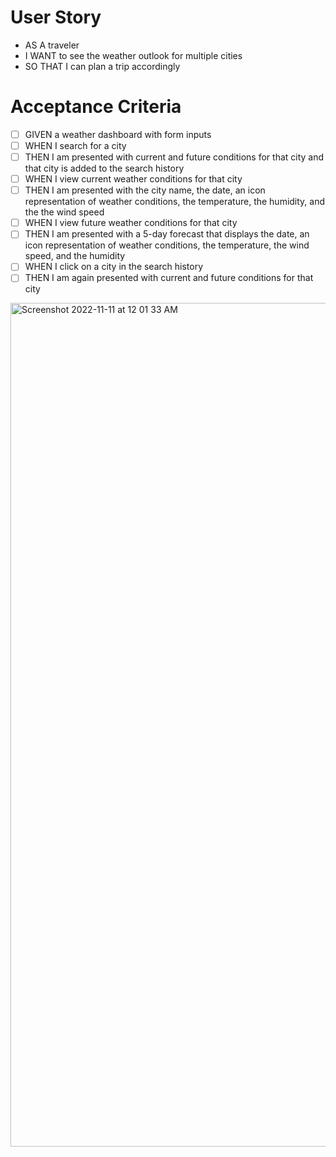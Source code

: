 # User Story
- AS A traveler
- I WANT to see the weather outlook for multiple cities
- SO THAT I can plan a trip accordingly
# Acceptance Criteria
- [ ] GIVEN a weather dashboard with form inputs
- [ ] WHEN I search for a city
- [ ] THEN I am presented with current and future conditions for that city and that city is added to the search history
- [ ] WHEN I view current weather conditions for that city
- [ ] THEN I am presented with the city name, the date, an icon representation of weather conditions, the temperature, the humidity, and the the wind speed
- [ ] WHEN I view future weather conditions for that city
- [ ] THEN I am presented with a 5-day forecast that displays the date, an icon representation of weather conditions, the temperature, the wind speed, and the humidity
- [ ] WHEN I click on a city in the search history
- [ ] THEN I am again presented with current and future conditions for that city

<img width="1350" alt="Screenshot 2022-11-11 at 12 01 33 AM" src="https://user-images.githubusercontent.com/111384784/201267032-a09a3481-d5fe-48b5-bf3c-27a9eb708180.png">
